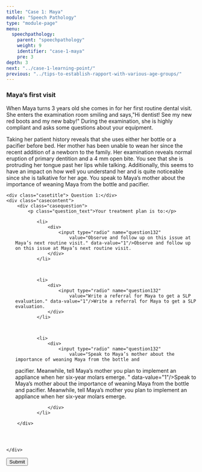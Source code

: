 ```yaml
---
title: "Case 1: Maya"
module: "Speech Pathology"
type: "module-page"
menu:
  speechpathology:
    parent: "speechpathology"
    weight: 9
    identifier: "case-1-maya"
    pre: 3
depth: 3
next: "../case-1-learning-point/"
previous: "../tips-to-establish-rapport-with-various-age-groups/"
---
```

<form method="post" action="."><div class="pageblock"><h3>Maya’s first visit</h3><p>When Maya turns 3 years old she comes in for her first routine dental visit. She enters the examination room smiling and says,"Hi dentist! See my new red boots and my new baby!" During the examination, she is highly compliant and asks some questions about your equipment.</p>
<p>Taking her patient history reveals that she uses either her bottle or a pacifier before bed. Her mother has been unable to wean her since the recent addition of a newborn to the family. Her examination reveals normal eruption of primary dentition and a 4 mm open bite. You see that she is protruding her tongue past her lips while talking. Additionally, this seems to have an impact on how well you understand her and is quite noticeable since she is talkative for her age. You speak to Maya’s mother about the importance of weaning Maya from the bottle and pacifier.</p>
</div><div class="pageblock quiz_cases">










  




<div class="cases">
    
    <div class="casetitle"> Question 1:</div>
    <div class="casecontent">
        <div class="casequestion">
            <p class="question_text">Your treatment plan is to:</p>
            
                
                    

<ol type="A">
    
        
            <li>
                <div>
                    <input type="radio" name="question132"
                        value="Observe and follow up on this issue at Maya’s next routine visit." data-value="1"/>Observe and follow up on this issue at Maya’s next routine visit.
                </div>
            </li>
        
    
        
            <li>
                <div>
                    <input type="radio" name="question132"
                        value="Write a referral for Maya to get a SLP evaluation." data-value="1"/>Write a referral for Maya to get a SLP evaluation.
                </div>
            </li>
        
    
        
            <li>
                <div>
                    <input type="radio" name="question132"
                        value="Speak to Maya’s mother about the importance of weaning Maya from the bottle and 
pacifier. Meanwhile, tell Maya’s mother you plan to implement an appliance when her six-year molars emerge.
" data-value="1"/>Speak to Maya’s mother about the importance of weaning Maya from the bottle and 
pacifier. Meanwhile, tell Maya’s mother you plan to implement an appliance when her six-year molars emerge.

                </div>
            </li>
        
    
</ol>

                

                

                
            
        </div>

        
            
        
    </div>
</div>




</div><div class="submit-container"><input class="btn btn-info btn-submit-section" type="submit" value="Submit" /></div></form>